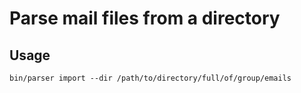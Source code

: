 # Parse mail files from a directory

## Usage

```shell
bin/parser import --dir /path/to/directory/full/of/group/emails
```
